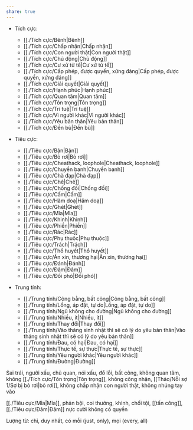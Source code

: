 ```yaml
---
share: true
---
```

- Tích cực: 
    - [[./Tích cực/Bênh|Bênh]]
    - [[./Tích cực/Chấp nhận|Chấp nhận]]
    - [[./Tích cực/Con người thật|Con người thật]]
    - [[./Tích cực/Chủ động|Chủ động]]
    - [[./Tích cực/Cư xử tử tế|Cư xử tử tế]]
    - [[./Tích cực/Cấp phép, được quyền, xứng đáng|Cấp phép, được quyền, xứng đáng]]
    - [[./Tích cực/Giải quyết|Giải quyết]]
    - [[./Tích cực/Hạnh phúc|Hạnh phúc]]
    - [[./Tích cực/Quan tâm|Quan tâm]]
    - [[./Tích cực/Tôn trọng|Tôn trọng]]
    - [[./Tích cực/Trí tuệ|Trí tuệ]]
    - [[./Tích cực/Vì người khác|Vì người khác]]
    - [[./Tích cực/Yêu bản thân|Yêu bản thân]]
    - [[./Tích cực/Đền bù|Đền bù]]

- Tiêu cực: 
    - [[./Tiêu cực/Bận|Bận]]
    - [[./Tiêu cực/Bỏ rơi|Bỏ rơi]]
    - [[./Tiêu cực/Cheathack, loophole|Cheathack, loophole]]
    - [[./Tiêu cực/Chuyền banh|Chuyền banh]]
    - [[./Tiêu cực/Chà đạp|Chà đạp]]
    - [[./Tiêu cực/Chê|Chê]]
    - [[./Tiêu cực/Chống đối|Chống đối]]
    - [[./Tiêu cực/Cấm|Cấm]]
    - [[./Tiêu cực/Hăm doạ|Hăm doạ]]
    - [[./Tiêu cực/Ghét|Ghét]]
    - [[./Tiêu cực/Mỉa|Mỉa]]
    - [[./Tiêu cực/Khinh|Khinh]]
    - [[./Tiêu cực/Phiền|Phiền]]
    - [[./Tiêu cực/Rác|Rác]]
    - [[./Tiêu cực/Phụ thuộc|Phụ thuộc]]
    - [[./Tiêu cực/Trách|Trách]]
    - [[./Tiêu cực/Thổ huyết|Thổ huyết]]
    - [[./Tiêu cực/Ăn xin, thương hại|Ăn xin, thương hại]]
    - [[./Tiêu cực/Đánh|Đánh]]
    - [[./Tiêu cực/Đâm|Đâm]]
    - [[./Tiêu cực/Đối phó|Đối phó]]

- Trung tính: 
    - [[./Trung tính/Công bằng, bất công|Công bằng, bất công]]
    - [[./Trung tính/Lồng, áp đặt, tự do|Lồng, áp đặt, tự do]]
    - [[./Trung tính/Ngủ không cho đường|Ngủ không cho đường]]
    - [[./Trung tính/Nhiều, ít|Nhiều, ít]]
    - [[./Trung tính/Thay đổi|Thay đổi]]
    - [[./Trung tính/Vào tháng sinh nhật thì sẽ có lý do yêu bản thân|Vào tháng sinh nhật thì sẽ có lý do yêu bản thân]]
    - [[./Trung tính/Đau, có hại|Đau, có hại]]
    - [[./Trung tính/Thực tế, sự thực|Thực tế, sự thực]]
    - [[./Trung tính/Yêu người khác|Yêu người khác]]
    - [[./Trung tính/Đường|Đường]]


Sai trái, người xấu, chủ quan, nói xấu, đổ lỗi, bất công, không quan tâm, không [[./Tích cực/Tôn trọng|Tôn trọng]], không công nhận, [[Thảo/Nỗi sợ 1/Sợ bị bỏ rơi|bỏ rơi]], không chấp nhận con người thật, không nhúng tay vào

   
[[./Tiêu cực/Mỉa|Mỉa]], phản bội, coi thường, khinh, chối tội, [[tấn công]], [[./Tiêu cực/Đâm|Đâm]] 
nực cười
không có quyền

Lượng từ: chỉ, duy nhất, có mỗi (just, only), mọi (every, all)